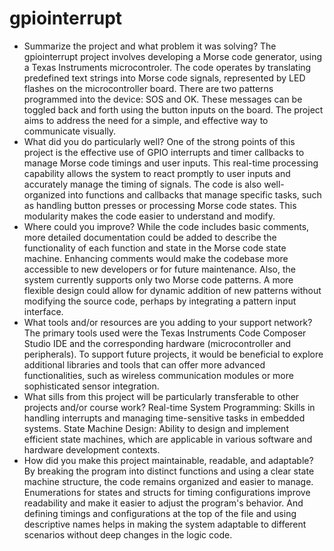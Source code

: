 # gpiointerrupt
- Summarize the project and what problem it was solving?
  The gpiointerrupt project involves developing a Morse code generator, using a Texas Instruments microcontroler. The code operates by translating predefined text strings into Morse code signals, represented by LED flashes on the microcontroller board. There are two patterns programmed into the device: SOS and OK. These messages can be toggled back and forth using the button inputs on the board. The project aims to address the need for a simple, and effective way to communicate visually. 
- What did you do particularly well?
  One of the strong points of this project is the effective use of GPIO interrupts and timer callbacks to manage Morse code timings and user inputs. This real-time processing capability allows the system to react promptly to user inputs and accurately manage the timing of signals. The code is also well-organized into functions and callbacks that manage specific tasks, such as handling button presses or processing Morse code states. This modularity makes the code easier to understand and modify.
- Where could you improve?
  While the code includes basic comments, more detailed documentation could be added to describe the functionality of each function and state in the Morse code state machine. Enhancing comments would make the codebase more accessible to new developers or for future maintenance. Also, the system currently supports only two Morse code patterns. A more flexible design could allow for dynamic addition of new patterns without modifying the source code, perhaps by integrating a pattern input interface.
- What tools and/or resources are you adding to your support network?
  The primary tools used were the Texas Instruments Code Composer Studio IDE and the corresponding hardware (microcontroller and peripherals). To support future projects, it would be beneficial to explore additional libraries and tools that can offer more advanced functionalities, such as wireless communication modules or more sophisticated sensor integration.
- What sills from this project will be particularly transferable to other projects and/or course work?
  Real-time System Programming: Skills in handling interrupts and managing time-sensitive tasks in embedded systems.
  State Machine Design: Ability to design and implement efficient state machines, which are applicable in various software and hardware development contexts.
- How did you make this project maintainable, readable, and adaptable?
  By breaking the program into distinct functions and using a clear state machine structure, the code remains organized and easier to manage. Enumerations for states and structs for timing configurations improve readability and make it easier to adjust the program's behavior. And defining timings and configurations at the top of the file and using descriptive names helps in making the system adaptable to different scenarios without deep changes in the logic code.
